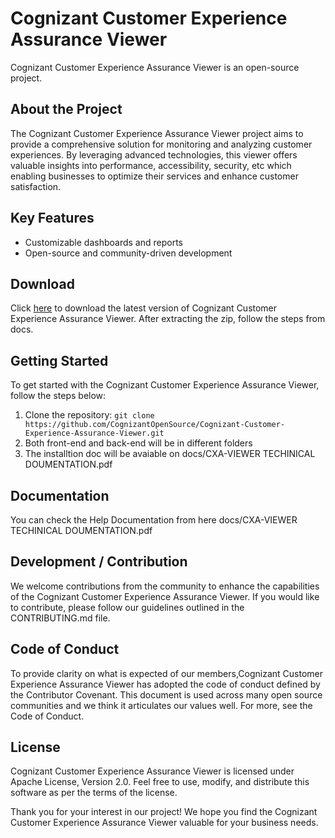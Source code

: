 # Cognizant Customer Experience Assurance Viewer

Cognizant Customer Experience Assurance Viewer is an open-source project.

## About the Project

The Cognizant Customer Experience Assurance Viewer project aims to provide a comprehensive solution for monitoring and analyzing customer experiences. By leveraging advanced technologies, this viewer offers valuable insights into performance, accessibility, security, etc which enabling businesses to optimize their services and enhance customer satisfaction.

## Key Features

- Customizable dashboards and reports
- Open-source and community-driven development

## Download

Click [here](https://github.com/CognizantOpenSource/Cognizant-Customer-Experience-Assurance-Viewer/archive/refs/heads/main.zip "https://github.com/CognizantOpenSource/Cognizant-Customer-Experience-Assurance-Viewer/archive/refs/heads/main.zip") to download the latest version of Cognizant Customer Experience Assurance Viewer.
After extracting the zip, follow the steps from docs.

## Getting Started

To get started with the Cognizant Customer Experience Assurance Viewer, follow the steps below:

1. Clone the repository:  `git clone https://github.com/CognizantOpenSource/Cognizant-Customer-Experience-Assurance-Viewer.git`
2. Both front-end and back-end will be in different folders
3. The installtion doc will be avaiable on docs/CXA-VIEWER TECHINICAL DOUMENTATION.pdf

## Documentation

You can check the Help Documentation from here docs/CXA-VIEWER TECHINICAL DOUMENTATION.pdf

## Development / Contribution

We welcome contributions from the community to enhance the capabilities of the Cognizant Customer Experience Assurance Viewer. If you would like to contribute, please follow our guidelines outlined in the CONTRIBUTING.md file.

## Code of Conduct

To provide clarity on what is expected of our members,Cognizant Customer Experience Assurance Viewer has adopted the code of conduct defined by the Contributor Covenant. This document is used across many open source communities and we think it articulates our values well. For more, see the Code of Conduct.

## License

Cognizant Customer Experience Assurance Viewer is licensed under Apache License, Version 2.0. Feel free to use, modify, and distribute this software as per the terms of the license.


Thank you for your interest in our project! We hope you find the Cognizant Customer Experience Assurance Viewer valuable for your business needs.
